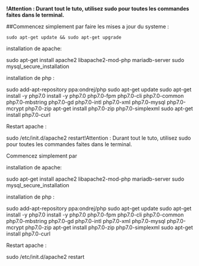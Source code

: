 __!Attention : Durant tout le tuto, utilisez sudo pour toutes les commandes faites dans le terminal.__


##Commencez simplement par faire les mises a jour du systeme :

`sudo apt-get update && sudo apt-get upgrade`


installation de apache:

sudo apt-get install apache2 libapache2-mod-php mariadb-server
sudo mysql_secure_installation





installation de php : 

sudo add-apt-repository ppa:ondrej/php
sudo apt-get update
sudo apt-get install -y php7.0
install -y php7.0 php7.0-fpm php7.0-cli php7.0-common php7.0-mbstring php7.0-gd php7.0-intl php7.0-xml php7.0-mysql php7.0-mcrypt php7.0-zip
apt-get install php7.0-zip php7.0-simplexml
sudo apt-get install php7.0-curl


Restart apache :

sudo /etc/init.d/apache2 restart!Attention : Durant tout le tuto, utilisez sudo pour toutes les commandes faites dans le terminal.


Commencez simplement par 



installation de apache:

sudo apt-get install apache2 libapache2-mod-php mariadb-server
sudo mysql_secure_installation





installation de php : 

sudo add-apt-repository ppa:ondrej/php
sudo apt-get update
sudo apt-get install -y php7.0
install -y php7.0 php7.0-fpm php7.0-cli php7.0-common php7.0-mbstring php7.0-gd php7.0-intl php7.0-xml php7.0-mysql php7.0-mcrypt php7.0-zip
apt-get install php7.0-zip php7.0-simplexml
sudo apt-get install php7.0-curl


Restart apache :

sudo /etc/init.d/apache2 restart


